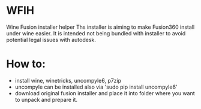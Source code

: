 # WFIH
Wine Fusion installer helper
Ths installer is aiming to make Fusion360 install under wine easier.
It is intended not being bundled with installer to avoid potential legal issues with autodesk. 

# How to:
- install wine, winetricks, uncompyle6, p7zip
- uncompyle can be installed also via 'sudo pip install uncompyle6'
- download original fusion installer and place it into folder where you want to unpack and prepare it. 
